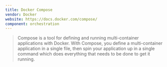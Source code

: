 ```yaml
---
title: Docker Compose
vendor: Docker
website: https://docs.docker.com/compose/
component: orchestration
---
```

> Compose is a tool for defining and running multi-container applications with Docker. With Compose, you define a multi-container application in a single file, then spin your application up in a single command which does everything that needs to be done to get it running.
